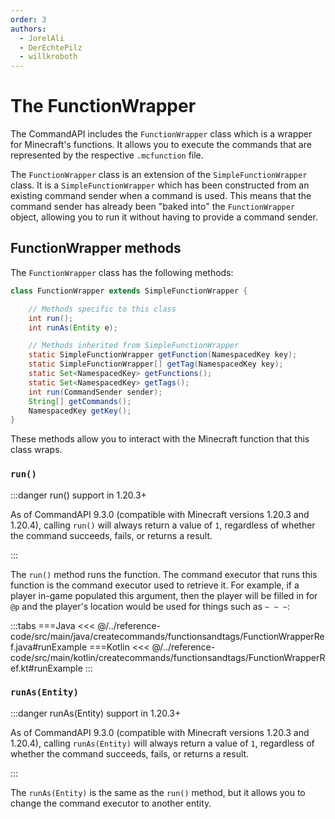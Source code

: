 ```yaml
---
order: 3
authors:
  - JorelAli
  - DerEchtePilz
  - willkroboth
---
```


# The FunctionWrapper

The CommandAPI includes the `FunctionWrapper` class which is a wrapper for Minecraft's functions. It allows you to execute the commands that are represented by the respective `.mcfunction` file.

The `FunctionWrapper` class is an extension of the `SimpleFunctionWrapper` class. It is a `SimpleFunctionWrapper` which has been constructed from an existing command sender when a command is used. This means that the command sender has already been "baked into" the `FunctionWrapper` object, allowing you to run it without having to provide a command sender.

## FunctionWrapper methods

The `FunctionWrapper` class has the following methods:

```java
class FunctionWrapper extends SimpleFunctionWrapper {

    // Methods specific to this class
    int run();
    int runAs(Entity e);

    // Methods inherited from SimpleFunctionWrapper
    static SimpleFunctionWrapper getFunction(NamespacedKey key);
    static SimpleFunctionWrapper[] getTag(NamespacedKey key);
    static Set<NamespacedKey> getFunctions();
    static Set<NamespacedKey> getTags();
    int run(CommandSender sender);
    String[] getCommands();
    NamespacedKey getKey();
}
```

These methods allow you to interact with the Minecraft function that this class wraps.

### `run()`

:::danger run() support in 1.20.3+

As of CommandAPI 9.3.0 (compatible with Minecraft versions 1.20.3 and 1.20.4), calling `run()` will always return a value of `1`, regardless of whether the command succeeds, fails, or returns a result.

:::

The `run()` method runs the function. The command executor that runs this function is the command executor used to retrieve it. For example, if a player in-game populated this argument, then the player will be filled in for `@p` and the player's location would be used for things such as `~ ~ ~`:

:::tabs
===Java
<<< @/../reference-code/src/main/java/createcommands/functionsandtags/FunctionWrapperRef.java#runExample
===Kotlin
<<< @/../reference-code/src/main/kotlin/createcommands/functionsandtags/FunctionWrapperRef.kt#runExample
:::

### `runAs(Entity)`

:::danger runAs(Entity) support in 1.20.3+

As of CommandAPI 9.3.0 (compatible with Minecraft versions 1.20.3 and 1.20.4), calling `runAs(Entity)` will always return a value of `1`, regardless of whether the command succeeds, fails, or returns a result.

:::

The `runAs(Entity)` is the same as the `run()` method, but it allows you to change the command executor to another entity.